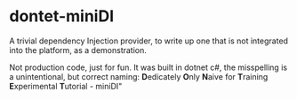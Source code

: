 # dontet-miniDI

A trivial dependency Injection provider, to write up one that is not integrated into the platform, as a demonstration. 

Not production code, just for fun. It was built in dotnet c#, the misspelling is a unintentional, but correct naming:
**D**edicately **O**nly **N**aive for **T**raining **E**xperimental **T**utorial - miniDI"
